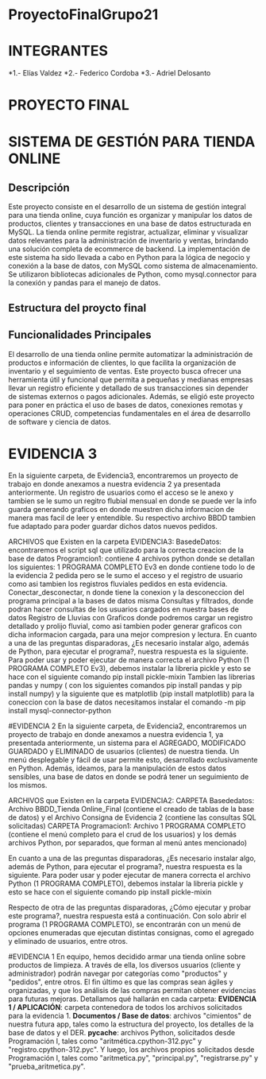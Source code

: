 # ProyectoFinalGrupo21
# INTEGRANTES  
*1.- Elías Valdez
*2.- Federico Cordoba
*3.- Adriel Delosanto
# PROYECTO FINAL
# SISTEMA DE GESTIÓN PARA TIENDA ONLINE 
## Descripción
Este proyecto consiste en el desarrollo de un sistema de gestión integral para una tienda online, cuya función es organizar y manipular los datos de productos, clientes y transacciones en una base de datos estructurada en MySQL. La tienda online permite registrar, actualizar, eliminar y visualizar datos relevantes para la
administración de inventario y ventas, brindando una solución completa de ecommerce de backend. La implementación de este sistema ha sido llevada a cabo en Python para la
lógica de negocio y conexión a la base de datos, con MySQL como sistema de almacenamiento. Se utilizaron bibliotecas adicionales de Python, como mysql.connector para la conexión y pandas para el manejo de datos.
## Estructura del proycto final



## Funcionalidades Principales
El desarrollo de una tienda online permite automatizar la administración de productos e información de clientes, lo que facilita la organización de inventario y el seguimiento de ventas. Este proyecto busca ofrecer una herramienta útil y funcional que permita a pequeñas y medianas empresas llevar un registro eficiente
y detallado de sus transacciones sin depender de sistemas externos o pagos adicionales. Además, se eligió este proyecto para poner en práctica el uso de bases de datos, conexiones remotas y operaciones CRUD, competencias fundamentales en el área de desarrollo de software y ciencia de datos.


# EVIDENCIA 3
En la siguiente carpeta, de Evidencia3, encontraremos un proyecto de trabajo en donde anexamos a nuestra evidencia 2 ya presentada anteriormente. Un registro  de usuarios como el acceso se le anexo y tambien se le sumo un regitro flubial mensual en donde se puede ver la info guarda generando graficos en donde muestren dicha informacion de manera mas facil de leer y entendible.
Su respectivo archivo BBDD tambien fue adaptado para poder guardar dichos datos nuevos pedidos.

ARCHIVOS que Existen en la carpeta EVIDENCIA3:
BasedeDatos: encontraremos el script sql que utilizado para la correcta creacion de la base de datos 
Programcion1: contiene 4 archivos python donde se detallan los siguientes: 1 PROGRAMA COMPLETO Ev3 en donde contiene todo lo de la evidencia 2 pedida pero se le sumo el acceso y el registro de usuario como asi tambien los registros fluviales pedidos en esta evidencia.
Conectar_desconectar,  n donde tiene la conexion y la desconeccion del programa principal a la bases de datos misma
Consultas y filtrados, donde podran hacer consultas de los usuarios cargados en nuestra bases de datos 
Registro de Lluvias con Graficos donde podremos cargar un registro detallado y prolijo fluvial, como asi tambien poder generar graficos con dicha informacion cargada, para una mejor compresion y lectura.
En cuanto a una de las preguntas disparadoras, ¿Es necesario instalar algo, además de Python, para ejecutar el programa?, nuestra respuesta es la siguiente.
Para poder usar y poder ejecutar de manera correcta el archivo Python (1 PROGRAMA COMPLETO Ev3), debemos instalar la libreria pickle y esto se hace con el siguiente comando pip install pickle-mixin 
Tambien las librerias pandas y numpy ( con los siguientes comandos pip install pandas y pip install numpy) y la siguiente que es matplotlib (pip install matplotlib)
para la coneccion con la base de datos necesitamos instalar el comando  -m pip install mysql-connector-python





#EVIDENCIA 2
En la siguiente carpeta, de Evidencia2, encontraremos un proyecto de trabajo en donde anexamos a nuestra evidencia 1, ya presentada anteriormente, un sistema para el AGREGADO, MODIFICADO GUARDADO y ELIMINADO de usuarios (clientes) de nuestra tienda. 
Un menú desplegable y fácil de usar permite esto, desarrollado exclusivamente en Python. Además, ideamos, para la manipulación de estos datos sensibles, una base de datos en donde se podrá tener un seguimiento de los mismos.

ARCHIVOS que Existen en la carpeta EVIDENCIA2:
CARPETA Basededatos: Archivo BBDD_Tienda Online_Final (contiene el creado de tablas de la base de datos) y el Archivo Consigna de Evidencia 2 (contiene las consultas SQL solicitadas)
CARPETA Programacion1: Archivo 1 PROGRAMA COMPLETO (contiene el menú completo para el crud de los usuarios) y los demás archivos Python, por separados, que forman al menú antes mencionado)

En cuanto a una de las preguntas disparadoras, ¿Es necesario instalar algo, además de Python, para ejecutar el programa?, nuestra respuesta es la siguiente.
Para poder usar y poder ejecutar de manera correcta el archivo Python (1 PROGRAMA COMPLETO), debemos instalar la libreria pickle y esto se hace con el siguiente comando pip install pickle-mixin

Respecto de otra de las preguntas disparadoras, ¿Cómo ejecutar y probar este programa?, nuestra respuesta está a continuación.
Con solo abrir el programa (1 PROGRAMA COMPLETO), se encontrarán con un menú de opciones enumeradas que ejecutan distintas consignas, como el agregado y eliminado de usuarios, entre otros.












#EVIDENCIA 1
En equipo, hemos decidido armar una tienda online sobre productos de limpieza. A través de ella, los diversos usuarios (cliente y administrador) podrán navegar por categorías como "productos" y "pedidos", entre otros.
El fin último es que las compras sean ágiles y organizadas, y que los análisis de las compras permitan obtener evidencias para futuras mejoras.
Detallamos qué hallarán en cada carpeta:
**EVIDENCIA 1 / APLICACIÓN**: carpeta contenedora de todos los archivos solicitados para la evidencia 1.
**Documentos / Base de datos**: archivos "cimientos" de nuestra futura app, tales como la estructura del proyecto, los detalles de la base de datos y el DER.
**__pycache__**: archivos Python, solicitados desde Programación I, tales como "aritmética.cpython-312.pyc" y "registro.cpython-312.pyc".
Y luego, los archivos propios solicitados desde Programación I, tales como "aritmetica.py", "principal.py", "registrarse.py" y "prueba_aritmetica.py".
